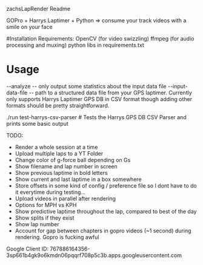 zachsLapRender Readme

GOPro + Harrys Laptimer + Python => consume your track videos with a smile on your face

#Installation
Requirements:
 OpenCV (for video swizzling)
 ffmpeg (for audio processing and muxing)
 python libs in requirements.txt

# Usage
--analyze  -- only output some statistics about the input data file
--input-data-file -- path to a structured data file from your GPS laptimer.  Currently only supports Harrys Laptimer GPS DB in CSV format though adding other formats should be pretty straightforward.


./run test-harrys-csv-parser   # Tests the Harrys GPS DB CSV Parser and prints some basic output


TODO:
 - Render a whole session at a time
 - Upload multiple laps to a YT Folder
 - Change color of g-force ball depending on Gs
 - Show filename and lap number in screen
 - Show previous laptime in bold letters
 - Show current and last laptime in a box somewhere
 - Store offsets in some kind of config / preference file so I dont have to do it
 everytime during testing...
 - Upload videos in parallel after rendering
 - Options for MPH vs KPH
 - Show predictive laptime throughout the lap, compared to best of the day
 - Show splits if they exist
 - Show lap number
 - Account for gap between chapters in gopro videos (~1 second) during rendering.  Gopro is fucking awful

Google Client ID: 767886164356-3sp661b4gk9o6kmdn06pqqrf708p5c3b.apps.googleusercontent.com
